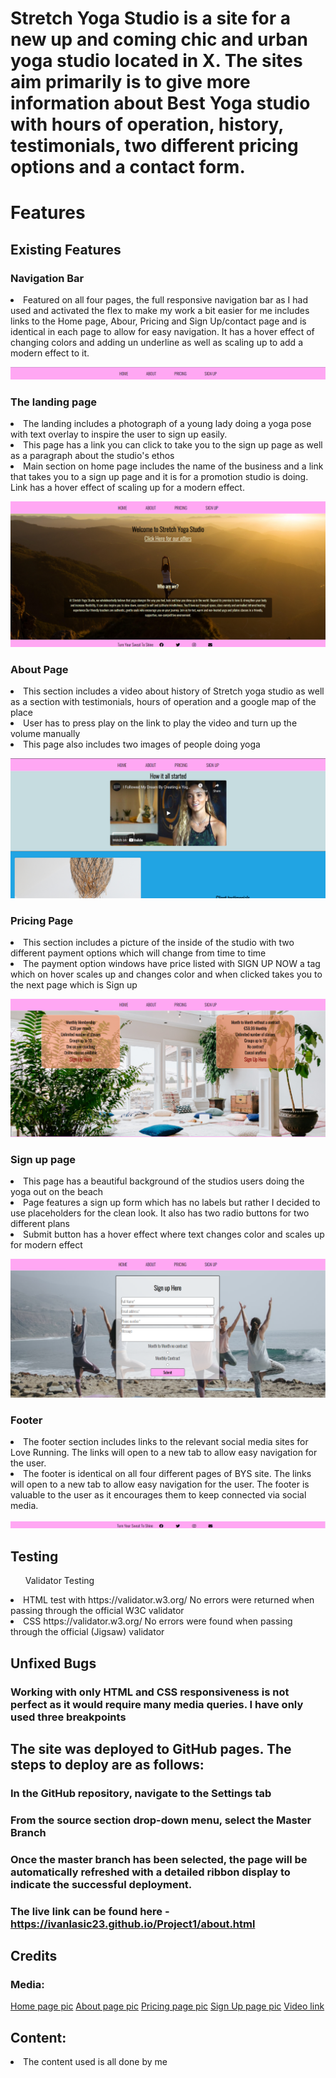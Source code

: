 # Stretch Yoga Studio is a site for a new up and coming chic and urban yoga studio located in X. The sites aim primarily is to give more information about Best Yoga studio with hours of operation, history, testimonials, two different pricing options and a contact form.



# Features

## Existing Features

### Navigation Bar

<li>Featured on all four pages, the full responsive navigation bar as I had used and activated the flex to make my work a bit easier for me includes links to the Home page, Abour, Pricing and Sign Up/contact page and is identical in each page to allow for easy navigation. It has a hover effect of changing colors and adding un underline as well as scaling up to add a modern effect to it.</li>

![nav bar snippet](assets/images/Navigation-bar.png)

### The landing page

<li>The landing includes a photograph of a young lady doing a yoga pose with text overlay to inspire the user to sign up easily.</li>

<li>This page has a link you can click to take you to the sign up page as well as a paragraph about the studio's ethos</li>

<li>Main section on home page includes the name of the business and a link that takes you to a sign up page and it is for a promotion studio is doing.
Link has a hover effect of scaling up for a modern effect.</li>

![nav bar snippet](assets/images/HomePage.png)

### About Page

<li>This section includes a video about history of Stretch yoga studio as well as a section with testimonials, hours of operation and a google map of the place</li>

<li>User has to press play on the link to play the video and turn up the volume manually</li>

<li>This page also includes two images of people doing yoga</li>

![about page snippet](assets/images/AboutPage.png)

### Pricing Page 

<li>This section includes a picture of the inside of the studio with two different payment options which will change from time to time</li>

<li>The payment option windows have price listed with SIGN UP NOW a tag which on hover scales up and changes color and when clicked takes you to the next page which is Sign up</li>

![about page snippet](assets/images/PricingPage.png)

### Sign up page

<li>This page has a beautiful background of the studios users doing the yoga out on the beach</li>

<li>Page features a sign up form which has no labels but rather I decided to use placeholders for the clean look. It also has two radio buttons for two different plans</li>

<li>Submit button has a hover effect where text changes color and scales up for modern effect</li>

![about page snippet](assets/images/SignUpPage.png)

### Footer 

<li>The footer section includes links to the relevant social media sites for Love Running. The links will open to a new tab to allow easy navigation for the user.</li>

<li>The footer is identical on all four different pages of BYS site. The links will open to a new tab to allow easy navigation for the user.
The footer is valuable to the user as it encourages them to keep connected via social media.</li>

![about page snippet](assets/images/FooterFooter.png)



## Testing

<ul>Validator Testing</ul>

<li> HTML test with https://validator.w3.org/ No errors were returned when passing through the official W3C validator</li>

<li>CSS https://validator.w3.org/ No errors were found when passing through the official (Jigsaw) validator</li>

## Unfixed Bugs

### Working with only HTML and CSS responsiveness is not perfect as it would require many media queries. I have only used three breakpoints

## The site was deployed to GitHub pages. The steps to deploy are as follows:
### In the GitHub repository, navigate to the Settings tab
### From the source section drop-down menu, select the Master Branch

### Once the master branch has been selected, the page will be automatically refreshed with a detailed ribbon display to indicate the successful deployment.
### The live link can be found here - https://ivanlasic23.github.io/Project1/about.html

## Credits

### Media:

[Home page pic](https://unsplash.com/photos/I2YSmEUAgDY)
[About page pic](https://unsplash.com/photos/rX8gBeg2WM0)
[Pricing page pic](https://unsplash.com/photos/3jztLhBPrUo)
[Sign Up page pic](https://unsplash.com/photos/GaprWyIw66o)
[Video link](https://www.youtube.com/watch?v=qnxzm6gngXA)

## Content:
<li>The content used is all done by me</li>

